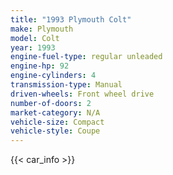 ```yaml
---
title: "1993 Plymouth Colt"
make: Plymouth
model: Colt
year: 1993
engine-fuel-type: regular unleaded
engine-hp: 92
engine-cylinders: 4
transmission-type: Manual
driven-wheels: Front wheel drive
number-of-doors: 2
market-category: N/A
vehicle-size: Compact
vehicle-style: Coupe
---
```


{{< car_info >}}
